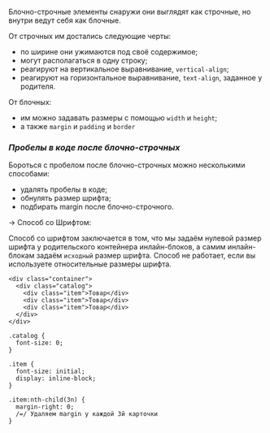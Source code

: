 Блочно-строчные элементы снаружи они выглядят как строчные, но внутри ведут себя как блочные.

От строчных им достались следующие черты:

- по ширине они ужимаются под своё содержимое;
- могут располагаться в одну строку;
- реагируют на вертикальное выравнивание, `vertical-align`;
- реагируют на горизонтальное выравнивание, `text-align`, заданное у родителя.

От блочных:

- им можно задавать размеры с помощью `width` и `height`;
- а также `margin` и `padding` и `border`

### _Пробелы в коде после блочно-строчных_

Бороться с пробелом после блочно-строчных можно несколькими способами:

- удалять пробелы в коде;
- обнулять размер шрифта;
- подбирать margin после блочно-строчного.

-> Способ со Шрифтом:

Способ со шрифтом заключается в том, что мы задаём нулевой размер шрифта у родительского контейнера инлайн-блоков, а самим инлайн-блокам задаём `исходный` размер шрифта. 
Способ не работает, если вы используете относительные размеры шрифта.

```
<div class="container">
  <div class="catalog">
    <div class="item">Товар</div>
    <div class="item">Товар</div>
    <div class="item">Товар</div>
  </div>
</div>
```

```
.catalog {
  font-size: 0;
}

.item {
  font-size: initial;
  display: inline-block;
}

.item:nth-child(3n) {
  margin-right: 0;
  /=/ Удаляем margin у каждой 3й карточки
}
```

